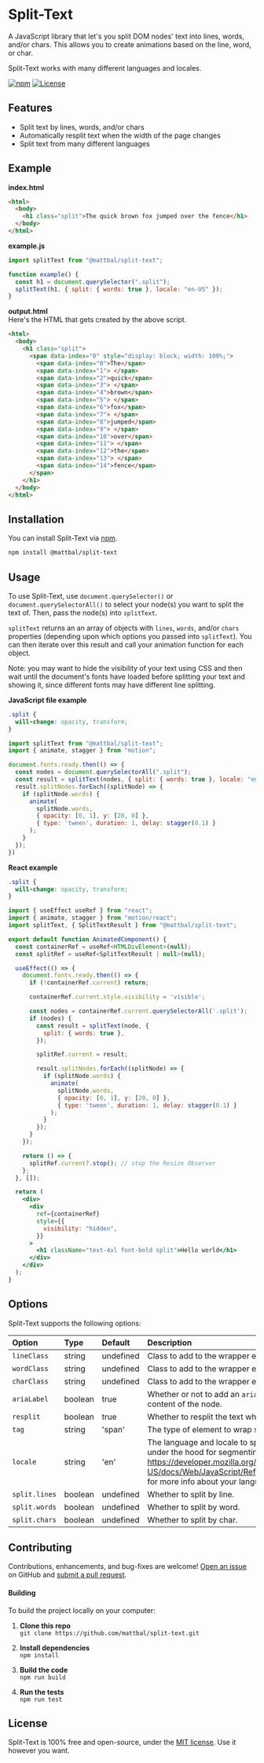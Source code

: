 # Split-Text

A JavaScript library that let's you split DOM nodes' text into lines, words, and/or chars. This allows you to create animations based on the line, word, or char.

Split-Text works with many different languages and locales.

[![npm](https://img.shields.io/npm/v/%40mattbal%2Fsplit-text)](https://www.npmjs.com/package/@mattbal/split-text)
[![License](https://img.shields.io/npm/l/%40mattbal%2Fsplit-text)](LICENSE)

## Features

- Split text by lines, words, and/or chars
- Automatically resplit text when the width of the page changes
- Split text from many different languages

## Example

**index.html**<br>

```html
<html>
  <body>
    <h1 class="split">The quick brown fox jumped over the fence</h1>
  </body>
</html>
```

**example.js**<br>

```javascript
import splitText from "@mattbal/split-text";

function example() {
  const h1 = document.querySelector(".split");
  splitText(h1, { split: { words: true }, locale: "en-US" });
}
```

**output.html**<br>
Here's the HTML that gets created by the above script.

```html
<html>
  <body>
    <h1 class="split">
      <span data-index="0" style="display: block; width: 100%;">
        <span data-index="0">The</span>
        <span data-index="1"> </span>
        <span data-index="2">quick</span>
        <span data-index="3"> </span>
        <span data-index="4">brown</span>
        <span data-index="5"> </span>
        <span data-index="6">fox</span>
        <span data-index="7"> </span>
        <span data-index="8">jumped</span>
        <span data-index="9"> </span>
        <span data-index="10">over</span>
        <span data-index="11"> </span>
        <span data-index="12">the</span>
        <span data-index="13"> </span>
        <span data-index="14">fence</span>
      </span>
    </h1>
  </body>
</html>
```

## Installation

You can install Split-Text via [npm](https://docs.npmjs.com/about-npm/).

```bash
npm install @mattbal/split-text
```

## Usage

To use Split-Text, use `document.querySelector()` or `document.querySelectorAll()` to select your node(s) you want to split the text of. Then, pass the node(s) into `splitText`.

`splitText` returns an an array of objects with `lines`, `words`, and/or `chars` properties (depending upon which options you passed into `splitText`). You can then iterate over this result and call your animation function for each object.

Note: you may want to hide the visibility of your text using CSS and then wait until the document's fonts have loaded before splitting your text and showing it, since different fonts may have different line splitting.

**JavaScript file example**
```css
.split {
  will-change: opacity, transform;
}
```

```javascript
import splitText from "@mattbal/split-text";
import { animate, stagger } from "motion";

document.fonts.ready.then(() => {
  const nodes = document.querySelectorAll(".split");
  const result = splitText(nodes, { split: { words: true }, locale: "en-US" });
  result.splitNodes.forEach((splitNode) => {
    if (splitNode.words) {
      animate(
        splitNode.words,
        { opacity: [0, 1], y: [20, 0] },
        { type: 'tween', duration: 1, delay: stagger(0.1) }
      );
    }
  });
})
```
**React example**
```css
.split {
  will-change: opacity, transform;
}
```

```jsx
import { useEffect useRef } from "react";
import { animate, stagger } from "motion/react";
import splitText, { SplitTextResult } from "@mattbal/split-text";

export default function AnimatedComponent() {
  const containerRef = useRef<HTMLDivElement>(null);
  const splitRef = useRef<SplitTextResult | null>(null);

  useEffect(() => {
    document.fonts.ready.then(() => {
      if (!containerRef.current) return;

      containerRef.current.style.visibility = 'visible';

      const nodes = containerRef.current.querySelectorAll('.split');
      if (nodes) {
        const result = splitText(node, {
          split: { words: true },
        });

        splitRef.current = result;

        result.splitNodes.forEach((splitNode) => {
          if (splitNode.words) {
            animate(
              splitNode.words,
              { opacity: [0, 1], y: [20, 0] },
              { type: 'tween', duration: 1, delay: stagger(0.1) }
            );
          }
        });
      }
    });

    return () => {
      splitRef.current?.stop(); // stop the Resize Observer
    };
  }, []);

  return (
    <div>
      <div
        ref={containerRef}
        style={{
          visibility: "hidden",
        }}
      >
        <h1 className="text-4xl font-bold split">Hello world</h1>
      </div>
    </div>
  );
}
```

## Options

Split-Text supports the following options:

| Option                | Type                   | Default                | Description                                                                                                                                                                                                                                                                                                                                                     |
| :-------------------- | :--------------------- | :--------------------- | :-------------------------------------------------------------------------------------------------------------------------------------------------------------------------------------------------------------------------------------------------------------------------------------------------------------------------------------------------------------- |
| `lineClass`                 | string                | undefined                   | Class to add to the wrapper element when splitting by line.   
| `wordClass`                 | string                | undefined                   | Class to add to the wrapper element when splitting by word.   
| `charClass`                 | string                | undefined                   | Class to add to the wrapper element when splitting by char.                                                                                                                                                                                                                                                                                 |                                                                                                                                                                                                                                                                               |
| `ariaLabel`            | boolean                 | true           | Whether or not to add an `aria-label` to the element passed into `splitText` with the text content of the node.                   |
| `resplit`            | boolean       | true | Whether to resplit the text when the width of the page changes.                                                                                                                                                                                                                                                                    |
| `tag`            | string       | 'span' | The type of element to wrap split text with.                                                                                                                                                        |
| `locale`            | string       | 'en' | The language and locale to split words or chars by. Split-Text uses `Intl.Segmenter` under the hood for segmenting words and characters. See https://developer.mozilla.org/en-US/docs/Web/JavaScript/Reference/Global_Objects/Intl/Segmenter/Segmenter#locales for more info about your language and locale options.                                                                                                             |
| `split.lines`      | boolean                 | undefined                    | Whether to split by line.                                                                                                                                                                                   |
| `split.words`      | boolean                 | undefined                    | Whether to split by word.                                                                                                                                                                                   |
| `split.chars`      | boolean                 | undefined                    | Whether to split by char.                                                                                                                                                                                   |


## Contributing

Contributions, enhancements, and bug-fixes are welcome! [Open an issue](https://github.com/mattbal/split-text/issues) on GitHub and [submit a pull request](https://github.com/mattbal/split-text/pulls).

#### Building

To build the project locally on your computer:

1. **Clone this repo**<br>
   `git clone https://github.com/mattbal/split-text.git`

2. **Install dependencies**<br>
   `npm install`

3. **Build the code**<br>
   `npm run build`

4. **Run the tests**<br>
   `npm run test`

## License

Split-Text is 100% free and open-source, under the [MIT license](LICENSE). Use it however you want.
